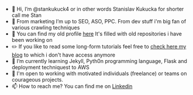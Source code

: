 - 👋 Hi, I’m @stankukuck4 or in other words Stanislav Kukucka for shorter call me Stan
- 👀 From marketing I’m up to SEO, ASO, PPC. From dev stuff i'm big fan of various crawling techniques
- 📄 You can find my old profile [here](https://github.com/stankukucka) It's filled with old repositories i have been working on
- ✏️ If you like to read some long-form tutorials feel free to [check here my blog](https://dev.to/stankukucka) to which i don't have access anymore
- 🌱 I’m currently learning Jekyll, Pyth0n programming language, Flask and deployment techniquest to AWS
- 💞️ I'm open to working with motivated individuals (freelance) or teams on courageous projects.
- 📫 How to reach me? You can find me on [Linkedin](https://www.linkedin.com/in/stankukucka/)

<!---
stankukuck4/stankukuck4 is a ✨ special ✨ repository because its `README.md` (this file) appears on your GitHub profile.
You can click the Preview link to take a look at your changes.
--->
